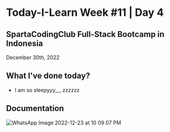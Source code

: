 # Today-I-Learn Week #11 | Day 4
## SpartaCodingClub Full-Stack Bootcamp in Indonesia
December 30th, 2022

## What I've done today?
  - I am so sleepyyy,,,, zzzzzz

## Documentation

  ![WhatsApp Image 2022-12-23 at 10 09 07 PM](https://user-images.githubusercontent.com/62550785/209358234-92e0d4f7-6da4-451b-b9c6-2b9dfa42003e.jpeg)
